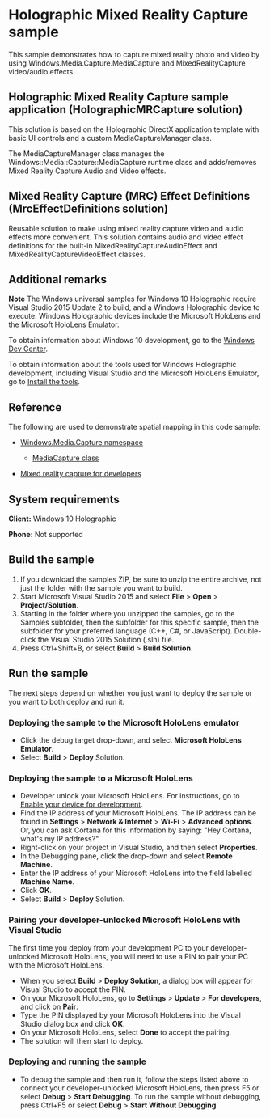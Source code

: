 <!---
  category: Holographic
  samplefwlink: http://go.microsoft.com/fwlink/p/?LinkId=827451
--->

# Holographic Mixed Reality Capture sample

This sample demonstrates how to capture mixed reality photo and video by using Windows.Media.Capture.MediaCapture and
MixedRealityCapture video/audio effects.

## Holographic Mixed Reality Capture sample application (HolographicMRCapture solution)

This solution is based on the Holographic DirectX application template with basic UI controls and a custom MediaCaptureManager class.

The MediaCaptureManager class manages the Windows::Media::Capture::MediaCapture runtime class and adds/removes Mixed Reality Capture Audio and Video effects.

## Mixed Reality Capture (MRC) Effect Definitions (MrcEffectDefinitions solution)

Reusable solution to make using mixed reality capture video and audio effects more convenient.
This solution contains audio and video effect definitions for the built-in
MixedRealityCaptureAudioEffect and MixedRealityCaptureVideoEffect classes.

## Additional remarks

**Note** The Windows universal samples for Windows 10 Holographic require Visual Studio 2015 Update 2
to build, and a Windows Holographic device to execute. Windows Holographic devices include the
Microsoft HoloLens and the Microsoft HoloLens Emulator.

To obtain information about Windows 10 development, go to the [Windows Dev Center](http://go.microsoft.com/fwlink/?LinkID=532421).

To obtain information about the tools used for Windows Holographic development, including
Visual Studio and the Microsoft HoloLens Emulator, go to
[Install the tools](https://developer.microsoft.com/windows/mixed-reality/install_the_tools).

## Reference

The following are used to demonstrate spatial mapping in this code sample:

* [Windows.Media.Capture namespace](https://msdn.microsoft.com/library/windows/apps/windows.media.capture.aspx)
  * [MediaCapture class](https://msdn.microsoft.com/library/windows/apps/windows.media.capture.mediacapture.aspx)

* [Mixed reality capture for developers](https://developer.microsoft.com/windows/mixed-reality/mixed_reality_capture_for_developers)

## System requirements

**Client:** Windows 10 Holographic

**Phone:** Not supported

## Build the sample

1. If you download the samples ZIP, be sure to unzip the entire archive, not just the folder with
   the sample you want to build.
2. Start Microsoft Visual Studio 2015 and select **File** \> **Open** \> **Project/Solution**.
3. Starting in the folder where you unzipped the samples, go to the Samples subfolder, then the
   subfolder for this specific sample, then the subfolder for your preferred language (C++, C#, or
   JavaScript). Double-click the Visual Studio 2015 Solution (.sln) file.
4. Press Ctrl+Shift+B, or select **Build** \> **Build Solution**.

## Run the sample

The next steps depend on whether you just want to deploy the sample or you want to both deploy and
run it.

### Deploying the sample to the Microsoft HoloLens emulator

- Click the debug target drop-down, and select **Microsoft HoloLens Emulator**.
- Select **Build** \> **Deploy** Solution.

### Deploying the sample to a Microsoft HoloLens

- Developer unlock your Microsoft HoloLens. For instructions, go to
  [Enable your device for development](https://msdn.microsoft.com/windows/uwp/get-started/enable-your-device-for-development#enable-your-windows-10-devices).
- Find the IP address of your Microsoft HoloLens. The IP address can be found in **Settings**
  \> **Network & Internet** \> **Wi-Fi** \> **Advanced options**. Or, you can ask Cortana for this
  information by saying: "Hey Cortana, what's my IP address?"
- Right-click on your project in Visual Studio, and then select **Properties**.
- In the Debugging pane, click the drop-down and select **Remote Machine**.
- Enter the IP address of your Microsoft HoloLens into the field labelled **Machine Name**.
- Click **OK**.
- Select **Build** \> **Deploy** Solution.

### Pairing your developer-unlocked Microsoft HoloLens with Visual Studio

The first time you deploy from your development PC to your developer-unlocked Microsoft HoloLens,
you will need to use a PIN to pair your PC with the Microsoft HoloLens.
- When you select **Build** \> **Deploy Solution**, a dialog box will appear for Visual Studio to
  accept the PIN.
- On your Microsoft HoloLens, go to **Settings** \> **Update** \> **For developers**, and click on
  **Pair**.
- Type the PIN displayed by your Microsoft HoloLens into the Visual Studio dialog box and click
  **OK**.
- On your Microsoft HoloLens, select **Done** to accept the pairing.
- The solution will then start to deploy.

### Deploying and running the sample

- To debug the sample and then run it, follow the steps listed above to connect your
  developer-unlocked Microsoft HoloLens, then press F5 or select **Debug** \> **Start Debugging**.
  To run  the sample without debugging, press Ctrl+F5 or select **Debug** \> **Start Without Debugging**.
